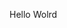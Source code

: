 Hello Wolrd



























































































































































































































































































































































































